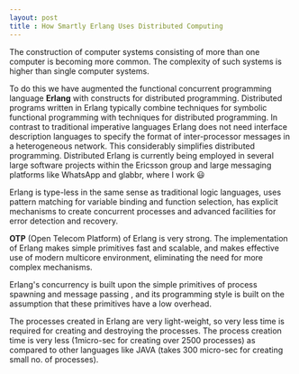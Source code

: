 ```yaml
---
layout: post
title : How Smartly Erlang Uses Distributed Computing
---
```



The construction of computer systems consisting of more than one computer is becoming more common. The complexity of such systems is higher than single computer systems.


To  do  this  we have augmented the functional concurrent programming language **Erlang** with constructs for distributed 
programming. Distributed programs written in Erlang typically combine techniques for symbolic functional programming with techniques  for  distributed  programming. In contrast to traditional imperative languages Erlang does not need interface 
description  languages  to specify  the  format of inter-processor messages in a heterogeneous network. This considerably 
simplifies  distributed  programming. Distributed  Erlang  is currently being employed in several large software projects
within the Ericsson group and large messaging platforms like WhatsApp and glabbr, where I work :smiley:


Erlang  is  type-less in the  same  sense  as traditional logic languages, uses pattern matching for variable binding and 
function  selection, has  explicit  mechanisms to create concurrent processes and advanced facilities for error detection
and recovery.


**OTP** (Open Telecom Platform)  of  Erlang is very strong. The implementation of Erlang makes simple primitives fast and 
scalable, and makes effective use of modern multicore environment, eliminating the need for more complex mechanisms.


Erlang's concurrency is built upon  the simple primitives of process spawning and message passing ,   and its programming 
style is built on the assumption that these primitives have a low overhead.


The processes created in Erlang are very light-weight, so very less time is required for  creating  and  destroying  the  processes. The process creation time is very less (1micro-sec  for  creating  over 2500 processes)  as compared to other 
languages like JAVA (takes 300 micro-sec for creating small no. of processes).
